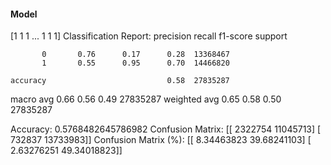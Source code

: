 #### Model
[1 1 1 ... 1 1 1]
Classification Report:
              precision    recall  f1-score   support

           0       0.76      0.17      0.28  13368467
           1       0.55      0.95      0.70  14466820

    accuracy                           0.58  27835287
   macro avg       0.66      0.56      0.49  27835287
weighted avg       0.65      0.58      0.50  27835287

Accuracy: 0.5768482645786982
Confusion Matrix:
[[ 2322754 11045713]
 [  732837 13733983]]
Confusion Matrix (%):
[[ 8.34463823 39.68241103]
 [ 2.63276251 49.34018823]]
